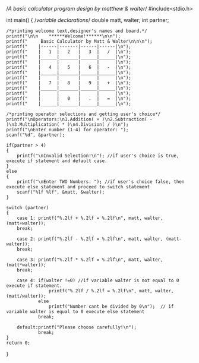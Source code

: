 
/*A basic calculator program design by matthew & walter*/
#include<stdio.h>

int main()
{
    /*variable declarations*/
	double matt, walter;
	int partner;

	/*printing welcome text,designer's names and board.*/
	printf("\n\n 	******Welcome!******\n\n");
	printf("     Basic Calculator by Matt & Walter\n\n\n");
	printf("    |------|-------|------|------|\n");
	printf("    |   1  |   2   |   3  |   /  |\n");
	printf("    |______|_______|______|______|\n");
	printf("    |      |       |      |      |\n");
	printf("    |   4  |   5   |   6  |   -  |\n");
	printf("    |______|_______|______|______|\n");
	printf("    |      |       |      |      |\n");
	printf("    |   7  |   8   |   9  |   +  |\n");
	printf("    |______|_______|______|______|\n");
	printf("    |      |       |      |      |\n");
	printf("    |      |   0   |   .  |   =  |\n");
	printf("    |______|_______|______|______|\n");

	/*printing operator selections and getting user's choice*/
	printf("\nOperators:\n1.Addition( + )\n2.Subtraction( - )\n3.Multiplication( * )\n4.Division( / )\n");
	printf("\nEnter number (1-4) for operator: ");
	scanf("%d", &partner);

	if(partner > 4)
	{
		printf("\nInvalid Selection!\n"); //if user's choice is true, execute if statement and default case.
	}
	else
	{
		printf("\nEnter TWO Numbers: "); //if user's choice false, then execute else statement and proceed to switch statement
		scanf("%lf %lf", &matt, &walter);
    }

	switch (partner)
	{
		case 1: printf("%.2lf + %.2lf = %.2lf\n", matt, walter, (matt+walter));
		break;

		case 2: printf("%.2lf - %.2lf = %.2lf\n", matt, walter, (matt-walter));
		break;

		case 3: printf("%.2lf * %.2lf = %.2lf\n", matt, walter, (matt*walter));
		break;

		case 4: if(walter !=0) //if variable walter is not equal to 0 execute if statement.
					printf("%.2lf / %.2lf = %.2lf\n", matt, walter, (matt/walter));
				else
					printf("Number cant be divided by 0\n");  // if variable walter is equal to 0 execute else statement
				break;

		default:printf("Please choose carefully!\n");
				break;
	}
	return 0;
}
